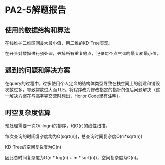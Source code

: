# PA2-5解题报告

## 使用的数据结构和算法

在线维护二维区间最大最小值，用二维的KD-Tree实现。

在开头对数据进行预处理，去掉所有重复的点，记录每个点气温的最大和最小值。

## 遇到的问题和解决方案

在query的过程中，过多使用个人定义的结构体类型导致在栈空间上的创建和销毁次数过多，导致常数过大而TLE。将程序改为修改指定的指针的值后问题解决（这一解决方案在与高宇睿交流时想出，Honor Code里有注明）。

## 时空复杂度估算

预处理需要一次O(nlogn)的排序，和O(n)的线性扫描。

每次查询的时间复杂度均为O(sqrt(n))，总查询时间复杂度O(m*sqrt(n))

KD-Tree的空间复杂度为O(n)

因此总时间复杂度为O(n * log(n) + m * sqrt(n))，空间复杂度为O(n)。